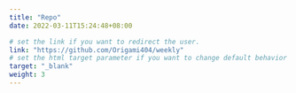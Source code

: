 ```yaml
---
title: "Repo"
date: 2022-03-11T15:24:48+08:00

# set the link if you want to redirect the user.
link: "https://github.com/Origami404/weekly"
# set the html target parameter if you want to change default behavior
target: "_blank"
weight: 3
---
```

